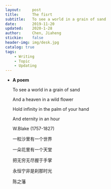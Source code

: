 ```yaml
---
layout:     post
title:      The fisrt
subtitle:   To see a world in a grain of sand
date:       2019-11-20
updated:    2020-1-28
author:     Chen, Jiaheng
stickie:    false
header-img: img/desk.jpg
catalog: true
tags:
    - Writing
    - Topic	
    - Updating
---
```

<!-- 
* **如果要在从未遇见和在一起最后分开中选一个，会选择哪个**

  &emsp;&emsp;从未遇见。人生里爱情大抵都可遇不可求，倘若知道这是一段最后无疾而终的相遇，不如从未谋面。与其在每天的患得患失中挣扎，扳着手指数着倒计时，不如从未遇见而相信每一次遇见的女孩都是会伴随一生的挚爱。人这一辈子在遇到能一起终生前行的伴侣前总是孤独，知道会在某个时间点离开的人解得了一时的寂寞，解不了注定的孤独。我不喜欢自己在一段爱情里明知不会久远却依然要强颜欢笑，许下不会实现的承诺。我想要自己最真实的样子，把我所有的开心、愤怒、嫉妒、委屈、幸福统统告诉你，因为我知道我们会在一起，我才会把这些告诉你。当有一天我知道我们最终会分开，我会变得不再真实，那是因为我们，该准备说再见了。 -->

* **A poem**
  
  To see a world in a grain of sand

  And a heaven in a wild flower

  Hold infinity in the palm of your hand

  And eternity in an hour 

  W.Blake (1757-1827)

  一粒沙里有一个世界

  一朵花里有一个天堂

  把无穷无尽握于手掌

  永恒宁非是刹那时光

  陈之藩


  
